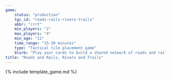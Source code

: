 ```yaml
---
game:
    status: "production"
    tgc_id: "roads-rails-rivers-trails"
    abbr: "rrrt"
    min_players: "2"
    max_players: "4"
    min_age: "12"
    time_range: "15-30 minutes"
    type: "Tactical tile placement game"
    blurb: "Play your cards to build a shared network of roads and rails, rivers and trails.  Block your opponents while scoring paths for yourself - but don't foget about any of your own paths, or you'll be caught short at the end!"
title: "Roads and Rails, Rivers and Trails"
---
```

{% include template_game.md %}

